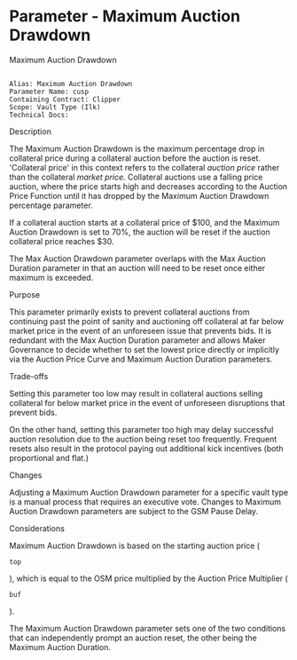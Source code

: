 # Parameter - Maximum Auction Drawdown

Maximum Auction Drawdown

```text

Alias: Maximum Auction Drawdown
Parameter Name: cusp
Containing Contract: Clipper
Scope: Vault Type (Ilk)
Technical Docs:

```

Description

The Maximum Auction Drawdown is the maximum percentage drop in collateral price during a collateral auction before the auction is reset. 'Collateral price' in this context refers to the collateral _auction price_ rather than the collateral _market price._ Collateral auctions use a falling price auction, where the price starts high and decreases according to the Auction Price Function until it has dropped by the Maximum Auction Drawdown percentage parameter.

If a collateral auction starts at a collateral price of $100, and the Maximum Auction Drawdown is set to 70%, the auction will be reset if the auction collateral price reaches $30.

The Max Auction Drawdown parameter overlaps with the Max Auction Duration parameter in that an auction will need to be reset once either maximum is exceeded.

Purpose

This parameter primarily exists to prevent collateral auctions from continuing past the point of sanity and auctioning off collateral at far below market price in the event of an unforeseen issue that prevents bids. It is redundant with the Max Auction Duration parameter and allows Maker Governance to decide whether to set the lowest price directly or implicitly via the Auction Price Curve and Maximum Auction Duration parameters.

Trade-offs

Setting this parameter too low may result in collateral auctions selling collateral for below market price in the event of unforeseen disruptions that prevent bids.

On the other hand, setting this parameter too high may delay successful auction resolution due to the auction being reset too frequently. Frequent resets also result in the protocol paying out additional kick incentives \(both proportional and flat.\)

Changes

Adjusting a Maximum Auction Drawdown parameter for a specific vault type is a manual process that requires an executive vote. Changes to Maximum Auction Drawdown parameters are subject to the GSM Pause Delay.

Considerations

Maximum Auction Drawdown is based on the starting auction price \(

```text
top
```

\), which is equal to the OSM price multiplied by the Auction Price Multiplier \(

```text
buf
```

\).

The Maximum Auction Drawdown parameter sets one of the two conditions that can independently prompt an auction reset, the other being the Maximum Auction Duration.

